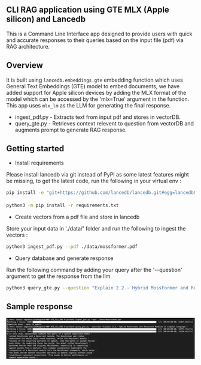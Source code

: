 
## CLI RAG application using GTE MLX (Apple silicon) and Lancedb
This is a Command Line Interface app designed to provide users with quick and accurate responses to their queries based on the input file (pdf) via RAG architecture.

## Overview
It is built using `lancedb.embeddings.gte` embedding function which uses General Text Embeddings (GTE) model to embed documents, we have added support for Apple silicon devices by adding the MLX format of the model which can be accessed by the 'mlx=True' argument in the function. This app uses `mlx_lm` as the LLM for generating the final response.

- ingest_pdf.py - Extracts text from input pdf and stores in vectorDB.
- query_gte.py - Retrieves context relevent to question from vectorDB and augments prompt to generate RAG response.


## Getting started

* Install requirements

Please install lancedb via git instead of PyPI as some latest features might be missing, to get the latest code, run the following in your virtual env :
```bash
pip install -e "git+https://github.com/lancedb/lancedb.git#egg=lancedb&subdirectory=python" 

python3 -m pip install -r requirements.txt
```

* Create vectors from a pdf file and store in lancedb

Store your input data in './data/' folder and run the following to ingest the vectors :
```bash
python3 ingest_pdf.py --pdf ./data/mossformer.pdf
```

* Query database and generate response

Run the following command by adding your query after the '--question' argument to get the response from the llm
```bash
python3 query_gte.py --question "Explain 2.2.- Hybrid MossFormer and Recurrent Modules in simpler language."
```


## Sample response 

![image](../../assets/GTE.png)
